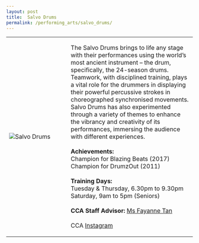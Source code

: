 ```yaml
---
layout: post
title:  Salvo Drums
permalink: /performing_arts/salvo_drums/
---
```


<div>
<table>
    <tr>
        <td style="width:33%"><image src="{{site.baseurl}}/images/CCA_salvo_drums.jpg" style="display:block;margin-left:auto;margin-right:auto;" alt="Salvo Drums"></image></td>
        <td>
            <p>
                The Salvo Drums brings to life any stage with their performances using the world’s most ancient instrument – the drum, specifically, the 24-season drums. Teamwork, with disciplined training, plays a vital role for the drummers in displaying their powerful percussive strokes in choreographed synchronised movements. Salvo Drums has also experimented through a variety of themes to enhance the vibrancy and creativity of its performances, immersing the audience with different experiences.<br>
                <br>
                <b>Achievements:</b><br>
                Champion for Blazing Beats (2017)<br>
                Champion for DrumzOut (2011)<br>
                <br>
                <b>Training Days:</b><br>
                Tuesday & Thursday, 6.30pm to 9.30pm<br>
                Saturday, 9am to 5pm (Seniors)<br>
                <br>
                <b>CCA Staff Advisor:</b> <a href="mailto:sokpeng@tp.edu.sg">Ms Fayanne Tan</a><br>
                <br>
                CCA <a href="https://www.instagram.com/tpsalvo">Instagram</a>
            </p>
        </td>
    </tr>
</table>
</div>
